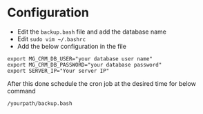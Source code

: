 # Configuration

- Edit the `backup.bash` file and add the database name 
- Edit `sudo vim ~/.bashrc`
- Add the below configuration in the file 

```shell
export MG_CRM_DB_USER="your database user name"
export MG_CRM_DB_PASSWORD="your database password"
export SERVER_IP="Your server IP"
```
After this done schedule the cron job at the desired time for below command
```shell
/yourpath/backup.bash
```
